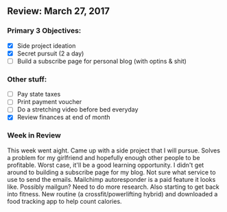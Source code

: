 ## Review: March 27, 2017

### Primary 3 Objectives:
 - [X] Side project ideation
 - [X] Secret pursuit (2 a day)
 - [ ] Build a subscribe page for personal blog (with optins & shit)

### Other stuff:
 - [ ] Pay state taxes
 - [ ] Print payment voucher
 - [ ] Do a stretching video before bed everyday
 - [X] Review finances at end of month

### Week in Review

This week went aight. Came up with a side project that I will pursue. Solves a problem for my girlfriend and hopefully enough other people to be profitable. Worst case, it'll be a good learning opportunity. I didn't get around to building a subscribe page for my blog. Not sure what service to use to send the emails. Mailchimp autoresponder is a paid feature it looks like. Possibly mailgun? Need to do more research. Also starting to get back into fitness. New routine (a crossfit/powerlifting hybrid) and downloaded a food tracking app to help count calories.  
